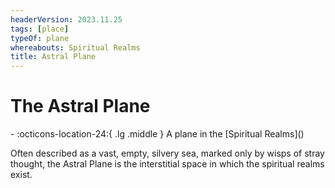 ```yaml
---
headerVersion: 2023.11.25
tags: [place]
typeOf: plane
whereabouts: Spiritual Realms
title: Astral Plane
---
```

# The Astral Plane
<div class="grid cards ext-narrow-margin ext-one-column" markdown>
-    :octicons-location-24:{ .lg .middle } A plane in the [Spiritual Realms](<spiritual-realms/spiritual-realms.md>)  
</div>




Often described as a vast, empty, silvery sea, marked only by wisps of stray thought, the Astral Plane is the interstitial space in which the spiritual realms exist. 


